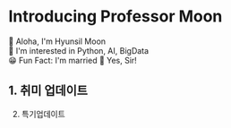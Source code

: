 # Introducing Professor Moon
🤙 Aloha, I'm Hyunsil Moon  
👀 I'm interested in Python, AI, BigData  
😁 Fun Fact: I'm married
🤫 Yes, Sir!
## 1. 취미 업데이트
2. 특기업데이트

